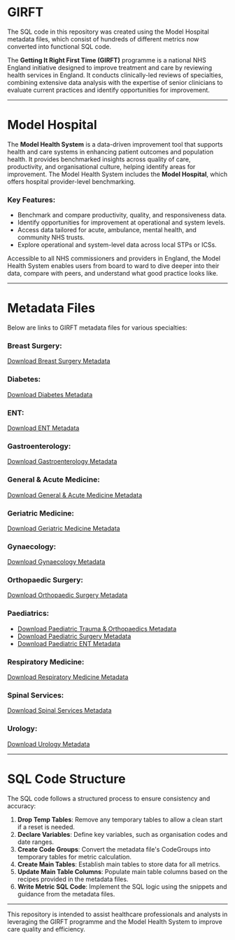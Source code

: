 # GIRFT

The SQL code in this repository was created using the Model Hospital metadata files, which consist of hundreds of different metrics now converted into functional SQL code. 

The **Getting It Right First Time (GIRFT)** programme is a national NHS England initiative designed to improve treatment and care by reviewing health services in England. It conducts clinically-led reviews of specialties, combining extensive data analysis with the expertise of senior clinicians to evaluate current practices and identify opportunities for improvement.

---

# Model Hospital

The **Model Health System** is a data-driven improvement tool that supports health and care systems in enhancing patient outcomes and population health. It provides benchmarked insights across quality of care, productivity, and organisational culture, helping identify areas for improvement. The Model Health System includes the **Model Hospital**, which offers hospital provider-level benchmarking.

### Key Features:
- Benchmark and compare productivity, quality, and responsiveness data.
- Identify opportunities for improvement at operational and system levels.
- Access data tailored for acute, ambulance, mental health, and community NHS trusts.
- Explore operational and system-level data across local STPs or ICSs.

Accessible to all NHS commissioners and providers in England, the Model Health System enables users from board to ward to dive deeper into their data, compare with peers, and understand what good practice looks like.

---

# Metadata Files

Below are links to GIRFT metadata files for various specialties:

### Breast Surgery:
[Download Breast Surgery Metadata](https://static.model.nhs.uk/downloads/GIRFT_Metadata_BreastSurgery.xlsx)

### Diabetes:
[Download Diabetes Metadata](https://static.model.nhs.uk/downloads/GIRFT_Metadata_Diabetes.xlsx)

### ENT:
[Download ENT Metadata](https://static.model.nhs.uk/downloads/GIRFT_Metadata_ENT.xlsx)

### Gastroenterology:
[Download Gastroenterology Metadata](https://static.model.nhs.uk/downloads/GIRFT_Metadata_Gastroenterology.xlsx)

### General & Acute Medicine:
[Download General & Acute Medicine Metadata](https://static.model.nhs.uk/downloads/GIRFT_Metadata_AGM.xlsx)

### Geriatric Medicine:
[Download Geriatric Medicine Metadata](https://static.model.nhs.uk/downloads/GIRFT_Metadata_GeriatricMedicine.xlsx)

### Gynaecology:
[Download Gynaecology Metadata](https://static.model.nhs.uk/downloads/GIRFT_Metadata_Gynaecology.xlsx)

### Orthopaedic Surgery:
[Download Orthopaedic Surgery Metadata](https://static.model.nhs.uk/downloads/GIRFT_Metadata_Orthopaedics.xlsx)

### Paediatrics:
- [Download Paediatric Trauma & Orthopaedics Metadata](https://static.model.nhs.uk/downloads/GIRFT_Metadata_PaediatricTandO.xlsx)
- [Download Paediatric Surgery Metadata](https://static.model.nhs.uk/downloads/GIRFT_Metadata_PaediatricSurgery.xlsx)
- [Download Paediatric ENT Metadata](https://static.model.nhs.uk/downloads/GIRFT_Metadata_PaediatricENT.xlsx)

### Respiratory Medicine:
[Download Respiratory Medicine Metadata](https://static.model.nhs.uk/downloads/GIRFT_Metadata_RespiratoryMedicine.xlsx)

### Spinal Services:
[Download Spinal Services Metadata](https://static.model.nhs.uk/downloads/GIRFT_Metadata_SpinalServices.xlsx)

### Urology:
[Download Urology Metadata](https://static.model.nhs.uk/downloads/GIRFT_Metadata_Urology.xlsx)

---

# SQL Code Structure

The SQL code follows a structured process to ensure consistency and accuracy:

1. **Drop Temp Tables**: Remove any temporary tables to allow a clean start if a reset is needed.
2. **Declare Variables**: Define key variables, such as organisation codes and date ranges.
3. **Create Code Groups**: Convert the metadata file's CodeGroups into temporary tables for metric calculation.
4. **Create Main Tables**: Establish main tables to store data for all metrics.
5. **Update Main Table Columns**: Populate main table columns based on the recipes provided in the metadata files.
6. **Write Metric SQL Code**: Implement the SQL logic using the snippets and guidance from the metadata files.

---

This repository is intended to assist healthcare professionals and analysts in leveraging the GIRFT programme and the Model Health System to improve care quality and efficiency.

